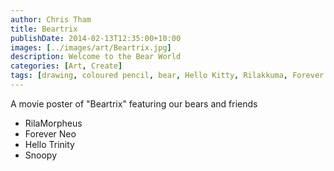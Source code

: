```yaml
---
author: Chris Tham
title: Beartrix
publishDate: 2014-02-13T12:35:00+10:00
images: [../images/art/Beartrix.jpg]
description: Welcome to the Bear World
categories: [Art, Create]
tags: [drawing, coloured pencil, bear, Hello Kitty, Rilakkuma, Forever Friends, Snoopy]
---
```


A movie poster of "Beartrix" featuring our bears and friends

* RilaMorpheus
* Forever Neo
* Hello Trinity
* Snoopy
